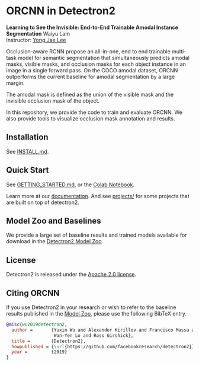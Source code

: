 # ORCNN in Detectron2 
**Learning to See the Invisible: End-to-End Trainable Amodal Instance
Segmentation** Waiyu Lam     
Instructor: [Yong Jae Lee](https://web.cs.ucdavis.edu/~yjlee/)    

Occlusion-aware RCNN propose an all-in-one, end to end trainable multi-task
model for semantic segmentation that simultaneously predicts amodal masks,
visible masks, and occlusion masks for each object instance in an image in a
single forward pass. On the COCO amodal dataset, ORCNN outperforms the current
baseline for amodal segmentation by a large margin.



The amodal mask is defined as the union of the visible mask and the invisible
occlusion mask of the object. 




In this repository, we provide the code to train and evaluate ORCNN. We also
provide tools to visualize occlusion mask annotation and results.


## Installation

See [INSTALL.md](INSTALL.md).

## Quick Start

See [GETTING_STARTED.md](GETTING_STARTED.md), or the [Colab
Notebook](https://colab.research.google.com/drive/16jcaJoc6bCFAQ96jDe2HwtXj7BMD_-m5).

Learn more at our [documentation](https://detectron2.readthedocs.org). And see
[projects/](projects/) for some projects that are built on top of detectron2.

## Model Zoo and Baselines

We provide a large set of baseline results and trained models available for
download in the [Detectron2 Model Zoo](MODEL_ZOO.md).


## License

Detectron2 is released under the [Apache 2.0 license](LICENSE).

## Citing ORCNN

If you use Detectron2 in your research or wish to refer to the baseline results
published in the [Model Zoo](MODEL_ZOO.md), please use the following BibTeX
entry.

```BibTeX
@misc{wu2019detectron2,
  author =       {Yuxin Wu and Alexander Kirillov and Francisco Massa and
                  Wan-Yen Lo and Ross Girshick},
  title =        {Detectron2},
  howpublished = {\url{https://github.com/facebookresearch/detectron2}},
  year =         {2019}
}
```
